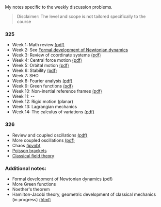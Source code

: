My notes specific to the weekly discussion problems.

> Disclaimer: The level and scope is not tailored specifically to the course


### 325
- Week 1: Math review [(pdf)](325/Week1/Week1.pdf)
- Week 2: See [Formal development of Newtonian dynamics](325/Week2/Week2.pdf) 
- Week 3: Review of coordinate systems [(pdf)](325/Week3/Week3.pdf)
- Week 4: Central force motion [(pdf)](325/Week4/Week4.pdf)
- Week 5: Orbital motion [(pdf)](325/Week5/Week5.pdf)
- Week 6: Stability [(pdf)](325/Week6/Week6.pdf)
- Week 7: SHO
- Week 8: Fourier analysis [(pdf)](325/Week8/Week8.pdf)
- Week 9: Green functions [(pdf)](325/Week9/Week9.pdf)
- Week 10: Non-inertial reference frames [(pdf)](325/Week10/Week10.pdf)
- Week 11: --
- Week 12: Rigid motion (planar)
- Week 13: Lagrangian mechanics
- Week 14: The calculus of variations [(pdf)](325/Week14/Week14.pdf)



### 326
- Review and coupled oscillations [(pdf)](326/Week1/Week1.pdf)
- More coupled oscillations [(pdf)](326/Week2/Week2.pdf)
- Chaos [(ipynb)](326/Week5/chaos_notes.html)
- [Poisson brackets](326/Extra/poi.html)
- [Classical field theory](326\Week12\classical_field_theory.html)

### Additional notes:

- Formal development of Newtonian dynamics [(pdf)](325/Week2/Week2.pdf) 
- More Green functions 
- Noether's theorem
- Hamilton-Jacobi theory, geometric development of classical mechanics (in progress) [(html)](326/Extra/hamilton_jacobi.html)